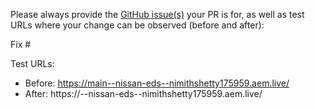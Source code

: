 Please always provide the [GitHub issue(s)](../issues) your PR is for, as well as test URLs where your change can be observed (before and after):

Fix #<gh-issue-id>

Test URLs:
- Before: https://main--nissan-eds--nimithshetty175959.aem.live/
- After: https://<branch>--nissan-eds--nimithshetty175959.aem.live/
